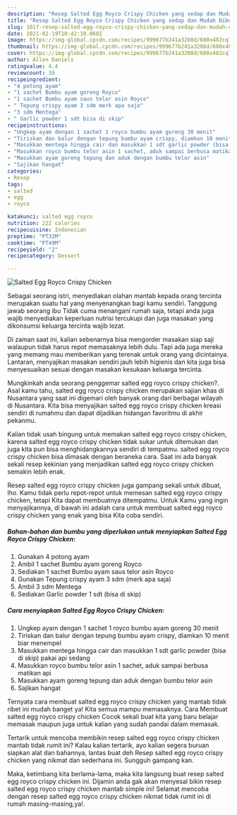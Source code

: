 ```yaml
---
description: "Resep Salted Egg Royco Crispy Chicken yang sedap dan Mudah Dibuat"
title: "Resep Salted Egg Royco Crispy Chicken yang sedap dan Mudah Dibuat"
slug: 1017-resep-salted-egg-royco-crispy-chicken-yang-sedap-dan-mudah-dibuat
date: 2021-02-19T10:42:10.060Z
image: https://img-global.cpcdn.com/recipes/999677b241a3208d/680x482cq70/salted-egg-royco-crispy-chicken-foto-resep-utama.jpg
thumbnail: https://img-global.cpcdn.com/recipes/999677b241a3208d/680x482cq70/salted-egg-royco-crispy-chicken-foto-resep-utama.jpg
cover: https://img-global.cpcdn.com/recipes/999677b241a3208d/680x482cq70/salted-egg-royco-crispy-chicken-foto-resep-utama.jpg
author: Allen Daniels
ratingvalue: 4.4
reviewcount: 10
recipeingredient:
- "4 potong ayam"
- "1 sachet Bumbu ayam goreng Royco"
- "1 sachet Bumbu ayam saus telor asin Royco"
- " Tepung crispy ayam 3 sdm merk apa saja"
- "3 sdm Mentega"
- " Garlic powder 1 sdt bisa di skip"
recipeinstructions:
- "Ungkep ayam dengan 1 sachet 1 royco bumbu ayam goreng 30 menit"
- "Tiriskan dan balur dengan tepung bumbu ayam crispy, diamkan 10 menit biar menempel"
- "Masukkan mentega hingga cair dan masukkan 1 sdt garlic powder (bisa di skip) pakai api sedang"
- "Masukkan royco bumbu telor asin 1 sachet, aduk sampai berbusa matikan api"
- "Masukkan ayam goreng tepung dan aduk dengan bumbu telor asin"
- "Sajikan hangat"
categories:
- Resep
tags:
- salted
- egg
- royco

katakunci: salted egg royco 
nutrition: 222 calories
recipecuisine: Indonesian
preptime: "PT32M"
cooktime: "PT49M"
recipeyield: "2"
recipecategory: Dessert

---
```



![Salted Egg Royco Crispy Chicken](https://img-global.cpcdn.com/recipes/999677b241a3208d/680x482cq70/salted-egg-royco-crispy-chicken-foto-resep-utama.jpg)

Sebagai seorang istri, menyediakan olahan mantab kepada orang tercinta merupakan suatu hal yang menyenangkan bagi kamu sendiri. Tanggung jawab seorang ibu Tidak cuma menangani rumah saja, tetapi anda juga wajib menyediakan keperluan nutrisi tercukupi dan juga masakan yang dikonsumsi keluarga tercinta wajib lezat.

Di zaman  saat ini, kalian sebenarnya bisa mengorder masakan siap saji walaupun tidak harus repot memasaknya lebih dulu. Tapi ada juga mereka yang memang mau memberikan yang terenak untuk orang yang dicintainya. Lantaran, menyajikan masakan sendiri jauh lebih higienis dan kita juga bisa menyesuaikan sesuai dengan masakan kesukaan keluarga tercinta. 



Mungkinkah anda seorang penggemar salted egg royco crispy chicken?. Asal kamu tahu, salted egg royco crispy chicken merupakan sajian khas di Nusantara yang saat ini digemari oleh banyak orang dari berbagai wilayah di Nusantara. Kita bisa menyajikan salted egg royco crispy chicken kreasi sendiri di rumahmu dan dapat dijadikan hidangan favoritmu di akhir pekanmu.

Kalian tidak usah bingung untuk memakan salted egg royco crispy chicken, karena salted egg royco crispy chicken tidak sukar untuk ditemukan dan juga kita pun bisa menghidangkannya sendiri di tempatmu. salted egg royco crispy chicken bisa dimasak dengan beraneka cara. Saat ini ada banyak sekali resep kekinian yang menjadikan salted egg royco crispy chicken semakin lebih enak.

Resep salted egg royco crispy chicken juga gampang sekali untuk dibuat, lho. Kamu tidak perlu repot-repot untuk memesan salted egg royco crispy chicken, tetapi Kita dapat membuatnya ditempatmu. Untuk Kamu yang ingin menyajikannya, di bawah ini adalah cara untuk membuat salted egg royco crispy chicken yang enak yang bisa Kita coba sendiri.

<!--inarticleads1-->

##### Bahan-bahan dan bumbu yang diperlukan untuk menyiapkan Salted Egg Royco Crispy Chicken:

1. Gunakan 4 potong ayam
1. Ambil 1 sachet Bumbu ayam goreng Royco
1. Sediakan 1 sachet Bumbu ayam saus telor asin Royco
1. Gunakan  Tepung crispy ayam 3 sdm (merk apa saja)
1. Ambil 3 sdm Mentega
1. Sediakan  Garlic powder 1 sdt (bisa di skip)




<!--inarticleads2-->

##### Cara menyiapkan Salted Egg Royco Crispy Chicken:

1. Ungkep ayam dengan 1 sachet 1 royco bumbu ayam goreng 30 menit
1. Tiriskan dan balur dengan tepung bumbu ayam crispy, diamkan 10 menit biar menempel
1. Masukkan mentega hingga cair dan masukkan 1 sdt garlic powder (bisa di skip) pakai api sedang
1. Masukkan royco bumbu telor asin 1 sachet, aduk sampai berbusa matikan api
1. Masukkan ayam goreng tepung dan aduk dengan bumbu telor asin
1. Sajikan hangat




Ternyata cara membuat salted egg royco crispy chicken yang mantab tidak ribet ini mudah banget ya! Kita semua mampu memasaknya. Cara Membuat salted egg royco crispy chicken Cocok sekali buat kita yang baru belajar memasak maupun juga untuk kalian yang sudah pandai dalam memasak.

Tertarik untuk mencoba membikin resep salted egg royco crispy chicken mantab tidak rumit ini? Kalau kalian tertarik, ayo kalian segera buruan siapkan alat dan bahannya, lantas buat deh Resep salted egg royco crispy chicken yang nikmat dan sederhana ini. Sungguh gampang kan. 

Maka, ketimbang kita berlama-lama, maka kita langsung buat resep salted egg royco crispy chicken ini. Dijamin anda gak akan menyesal bikin resep salted egg royco crispy chicken mantab simple ini! Selamat mencoba dengan resep salted egg royco crispy chicken nikmat tidak rumit ini di rumah masing-masing,ya!.

